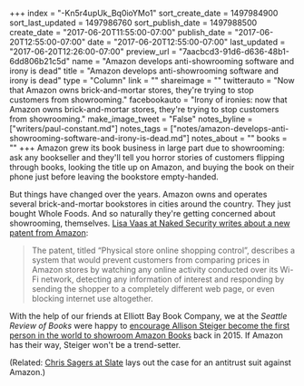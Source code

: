 +++
index = "-Kn5r4upUk_Bq0ioYMo1"
sort_create_date = 1497984900
sort_last_updated = 1497986760
sort_publish_date = 1497988500
create_date = "2017-06-20T11:55:00-07:00"
publish_date = "2017-06-20T12:55:00-07:00"
date = "2017-06-20T12:55:00-07:00"
last_updated = "2017-06-20T12:26:00-07:00"
preview_url = "7aacbcd3-91d6-d636-48b1-6dd806b21c5d"
name = "Amazon develops anti-showrooming software and irony is dead"
title = "Amazon develops anti-showrooming software and irony is dead"
type = "Column"
link = ""
shareimage = ""
twitterauto = "Now that Amazon owns brick-and-mortar stores, they're trying to stop customers from showrooming."
facebookauto = "Irony of ironies: now that Amazon owns brick-and-mortar stores, they're trying to stop customers from showrooming."
make_image_tweet = "False"
notes_byline = ["writers/paul-constant.md"]
notes_tags = ["notes/amazon-develops-anti-showrooming-software-and-irony-is-dead.md"]
notes_about = ""
books = ""
+++
Amazon grew its book business in large part due to showrooming: ask any bookseller and they'll tell you horror stories of customers flipping through books, looking the title up on Amazon, and buying the book on their phone just before leaving the bookstore empty-handed. 

But things have changed over the years. Amazon owns and operates several brick-and-mortar bookstores in cities around the country. They just bought Whole Foods. And so naturally they're getting concerned about showrooming, themselves. [Lisa Vaas at Naked Security writes about a new patent from Amazon](https://nakedsecurity.sophos.com/2017/06/19/amazon-plans-to-check-up-on-your-price-checks/):

<blockquote>The patent, titled “Physical store online shopping control”, describes a system that would prevent customers from comparing prices in Amazon stores by watching any online activity conducted over its Wi-Fi network, detecting any information of interest and responding by sending the shopper to a completely different web page, or even blocking internet use altogether.</blockquote>

With the help of our friends at Elliott Bay Book Company, we at the *Seattle Review of Books* were happy to [encourage Allison Steiger become the first person in the world to showroom Amazon Books](http://www.seattlereviewofbooks.com/notes/2015/11/06/independent-bookstore-fan-showrooms-amazon-books/) back in 2015. If Amazon has their way, Steiger won't be a trend-setter.

(Related: [Chris Sagers at Slate](http://www.slate.com/articles/business/moneybox/2017/06/yes_there_is_an_antitrust_case_against_amazon.html) lays out the case for an antitrust suit against Amazon.)

